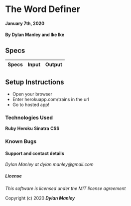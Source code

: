 # The Word Definer

#### January 7th, 2020

#### By Dylan Manley and Ike Ike

## Specs

|Specs|Input|Output|
|-|-|-|


## Setup Instructions

* Open your browser
* Enter herokuapp.com/trains in the url
* Go to hosted app!


### Technologies Used

__Ruby__
__Heroku__
__Sinatra__
__CSS__

### Known Bugs


#### Support and contact details

_Dylan Manley at dylan.manley@gmail.com_

##### License

*This software is licensed under the MIT license agreement*

Copyright (c) 2020 **_Dylan Manley_**
